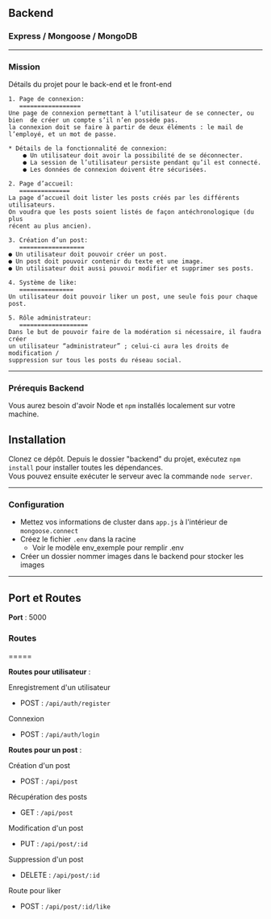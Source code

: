 ## Backend

### Express / Mongoose / MongoDB

---

### Mission

Détails du projet pour le back-end et le front-end

```
1. Page de connexion:
   =================
Une page de connexion permettant à l’utilisateur de se connecter, ou bien  de créer un compte s’il n’en possède pas.
la connexion doit se faire à partir de deux éléments : le mail de l’employé, et un mot de passe.

* Détails de la fonctionnalité de connexion:
    ● Un utilisateur doit avoir la possibilité de se déconnecter.
    ● La session de l’utilisateur persiste pendant qu’il est connecté.
    ● Les données de connexion doivent être sécurisées.

2. Page d’accueil:
   ==============
La page d’accueil doit lister les posts créés par les différents utilisateurs.
On voudra que les posts soient listés de façon antéchronologique (du plus
récent au plus ancien).

3. Création d’un post:
   ==================
● Un utilisateur doit pouvoir créer un post.
● Un post doit pouvoir contenir du texte et une image.
● Un utilisateur doit aussi pouvoir modifier et supprimer ses posts.

4. Système de like:
   ===============
Un utilisateur doit pouvoir liker un post, une seule fois pour chaque post.

5. Rôle administrateur:
   ===================
Dans le but de pouvoir faire de la modération si nécessaire, il faudra créer
un utilisateur “administrateur” ; celui-ci aura les droits de modification /
suppression sur tous les posts du réseau social.

```

---

### Prérequis Backend

Vous aurez besoin d'avoir Node et `npm` installés localement sur votre machine.

## Installation

Clonez ce dépôt. Depuis le dossier "backend" du projet, exécutez `npm install` pour installer toutes les dépendances.  
Vous pouvez ensuite exécuter le serveur avec la commande `node server`.

---

### Configuration

- Mettez vos informations de cluster dans `app.js` à l'intérieur de `mongoose.connect`
- Créez le fichier `.env` dans la racine
  - Voir le modèle env_exemple pour remplir .env
- Créer un dossier nommer images dans le backend pour stocker les images

---

## Port et Routes

**Port** : 5000

### Routes

=====

**Routes pour utilisateur** :

Enregistrement d'un utilisateur

- POST : `/api/auth/register`

Connexion

- POST : `/api/auth/login`

**Routes pour un post** :

Création d'un post

- POST : `/api/post`

Récupération des posts

- GET : `/api/post`

Modification d'un post

- PUT : `/api/post/:id`

Suppression d'un post

- DELETE : `/api/post/:id`

Route pour liker

- POST : `/api/post/:id/like`
